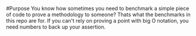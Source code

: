 #Purpose
You know how sometimes you need to benchmark a simple piece of code to prove a methodology to someone?
Thats what the benchmarks in this repo are for. If you can't rely on proving a point with big O notation,
you need numbers to back up your assertion.